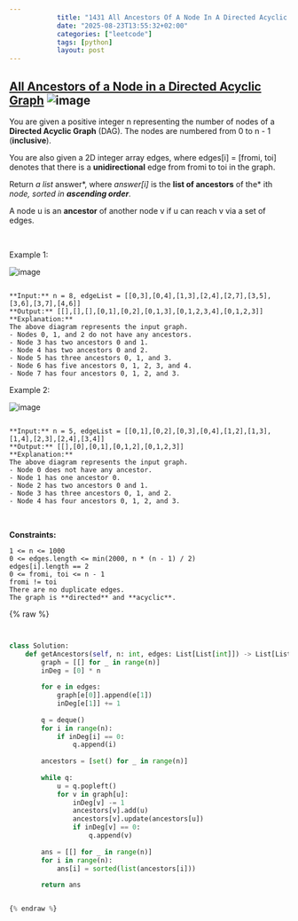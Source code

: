```yaml
---
            title: "1431 All Ancestors Of A Node In A Directed Acyclic Graph"
            date: "2025-08-23T13:55:32+02:00"
            categories: ["leetcode"]
            tags: [python]
            layout: post
---
```

            
## [All Ancestors of a Node in a Directed Acyclic Graph](https://leetcode.com/problems/all-ancestors-of-a-node-in-a-directed-acyclic-graph) ![image](https://img.shields.io/badge/Difficulty-Medium-orange)

You are given a positive integer n representing the number of nodes of a **Directed Acyclic Graph** (DAG). The nodes are numbered from 0 to n - 1 (**inclusive**).

You are also given a 2D integer array edges, where edges[i] = [fromi, toi] denotes that there is a **unidirectional** edge from fromi to toi in the graph.

Return *a list* answer*, where *answer[i]* is the **list of ancestors** of the* ith *node, sorted in **ascending order***.

A node u is an **ancestor** of another node v if u can reach v via a set of edges.

 

Example 1:

![image](https://assets.leetcode.com/uploads/2019/12/12/e1.png)
```

**Input:** n = 8, edgeList = [[0,3],[0,4],[1,3],[2,4],[2,7],[3,5],[3,6],[3,7],[4,6]]
**Output:** [[],[],[],[0,1],[0,2],[0,1,3],[0,1,2,3,4],[0,1,2,3]]
**Explanation:**
The above diagram represents the input graph.
- Nodes 0, 1, and 2 do not have any ancestors.
- Node 3 has two ancestors 0 and 1.
- Node 4 has two ancestors 0 and 2.
- Node 5 has three ancestors 0, 1, and 3.
- Node 6 has five ancestors 0, 1, 2, 3, and 4.
- Node 7 has four ancestors 0, 1, 2, and 3.

```

Example 2:

![image](https://assets.leetcode.com/uploads/2019/12/12/e2.png)
```

**Input:** n = 5, edgeList = [[0,1],[0,2],[0,3],[0,4],[1,2],[1,3],[1,4],[2,3],[2,4],[3,4]]
**Output:** [[],[0],[0,1],[0,1,2],[0,1,2,3]]
**Explanation:**
The above diagram represents the input graph.
- Node 0 does not have any ancestor.
- Node 1 has one ancestor 0.
- Node 2 has two ancestors 0 and 1.
- Node 3 has three ancestors 0, 1, and 2.
- Node 4 has four ancestors 0, 1, 2, and 3.

```

 

**Constraints:**

	1 <= n <= 1000
	0 <= edges.length <= min(2000, n * (n - 1) / 2)
	edges[i].length == 2
	0 <= fromi, toi <= n - 1
	fromi != toi
	There are no duplicate edges.
	The graph is **directed** and **acyclic**.

{% raw %}


```python


class Solution:
    def getAncestors(self, n: int, edges: List[List[int]]) -> List[List[int]]:
        graph = [[] for _ in range(n)]
        inDeg = [0] * n
        
        for e in edges:
            graph[e[0]].append(e[1])
            inDeg[e[1]] += 1
        
        q = deque()
        for i in range(n):
            if inDeg[i] == 0:
                q.append(i)
        
        ancestors = [set() for _ in range(n)]
        
        while q:
            u = q.popleft()
            for v in graph[u]:
                inDeg[v] -= 1
                ancestors[v].add(u)
                ancestors[v].update(ancestors[u])
                if inDeg[v] == 0:
                    q.append(v)
        
        ans = [[] for _ in range(n)]
        for i in range(n):
            ans[i] = sorted(list(ancestors[i]))
        
        return ans


{% endraw %}
```
